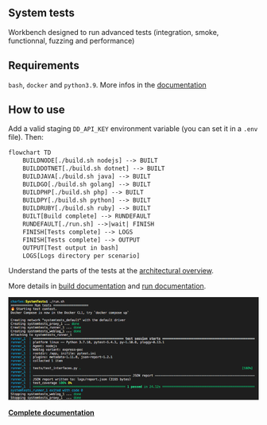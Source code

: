 ## System tests

Workbench designed to run advanced tests (integration, smoke, functionnal, fuzzing and performance)

## Requirements

`bash`, `docker` and `python3.9`. More infos in the [documentation](https://github.com/DataDog/system-tests/blob/master/docs/execute/requirements.md)

## How to use

Add a valid staging `DD_API_KEY` environment variable (you can set it in a `.env` file). Then:

```mermaid
flowchart TD
    BUILDNODE[./build.sh nodejs] --> BUILT
    BUILDDOTNET[./build.sh dotnet] --> BUILT
    BUILDJAVA[./build.sh java] --> BUILT
    BUILDGO[./build.sh golang] --> BUILT
    BUILDPHP[./build.sh php] --> BUILT
    BUILDPY[./build.sh python] --> BUILT
    BUILDRUBY[./build.sh ruby] --> BUILT
    BUILT[Build complete] --> RUNDEFAULT
    RUNDEFAULT[./run.sh] -->|wait| FINISH
    FINISH[Tests complete] --> LOGS
    FINISH[Tests complete] --> OUTPUT
    OUTPUT[Test output in bash]
    LOGS[Logs directory per scenario]
```

Understand the parts of the tests at the [architectural overview](https://github.com/DataDog/system-tests/blob/main/docs/architecture/overview.md).

More details in [build documentation](https://github.com/DataDog/system-tests/blob/master/docs/execute/build.md) and [run documentation](https://github.com/DataDog/system-tests/blob/master/docs/execute/run.md).

![Output on success](./utils/assets/output.png?raw=true)

**[Complete documentation](https://github.com/DataDog/system-tests/blob/master/docs)**

